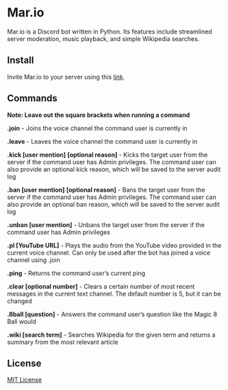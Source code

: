 # Mar.io
Mar.io is a Discord bot written in Python. Its features include streamlined server moderation, music playback, and simple Wikipedia searches.

## Install
Invite Mar.io to your server using this [link](https://discord.com/oauth2/authorize?client_id=738092825463226368&permissions=8&scope=bot).

## Commands
**Note: Leave out the square brackets when running a command**

**.join** - Joins the voice channel the command user is currently in

**.leave** - Leaves the voice channel the command user is currently in

**.kick [user mention]** **[optional reason]** - Kicks the target user from the server if the command user has Admin privileges. The command user can also provide an optional kick reason, which will be saved to the server audit log

**.ban [user mention]** **[optional reason]** - Bans the target user from the server if the command user has Admin privileges. The command user can also provide an optional ban reason, which will be saved to the server audit log

**.unban [user mention]** - Unbans the target user from the server if the command user has Admin privileges

**.pl [YouTube URL]** - Plays the audio from the YouTube video provided in the current voice channel. Can only be used after the bot has joined a voice channel using .join

**.ping** - Returns the command user’s current ping

**.clear [optional number]** - Clears a certain number of most recent messages in the current text channel. The default number is 5, but it can be changed

**.8ball [question]** - Answers the command user’s question like the Magic 8 Ball would

**.wiki [search term]** - Searches Wikipedia for the given term and returns a summary from the most relevant article

 ## License
[MIT License](https://choosealicense.com/licenses/mit/)
